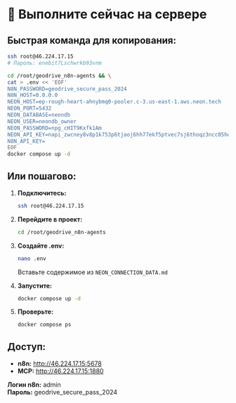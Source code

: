 # 🚀 Выполните сейчас на сервере

## Быстрая команда для копирования:

```bash
ssh root@46.224.17.15
# Пароль: enebit7Lschwrkb93vnm

cd /root/geodrive_n8n-agents && \
cat > .env << 'EOF'
N8N_PASSWORD=geodrive_secure_pass_2024
N8N_HOST=0.0.0.0
NEON_HOST=ep-rough-heart-ahnybmq0-pooler.c-3.us-east-1.aws.neon.tech
NEON_PORT=5432
NEON_DATABASE=neondb
NEON_USER=neondb_owner
NEON_PASSWORD=npg_cHIT9Kxfk1Am
NEON_API_KEY=napi_zwcney8v8p1k753p6tjaoj6hh77ekf5ptvec7sj6thoqz3ncc05hq1qkf5err7b9
N8N_API_KEY=
EOF
docker compose up -d
```

## Или пошагово:

1. **Подключитесь:**
   ```bash
   ssh root@46.224.17.15
   ```

2. **Перейдите в проект:**
   ```bash
   cd /root/geodrive_n8n-agents
   ```

3. **Создайте .env:**
   ```bash
   nano .env
   ```
   
   Вставьте содержимое из `NEON_CONNECTION_DATA.md`

4. **Запустите:**
   ```bash
   docker compose up -d
   ```

5. **Проверьте:**
   ```bash
   docker compose ps
   ```

## Доступ:

- **n8n:** http://46.224.17.15:5678
- **MCP:** http://46.224.17.15:1880

**Логин n8n:** admin  
**Пароль:** geodrive_secure_pass_2024

